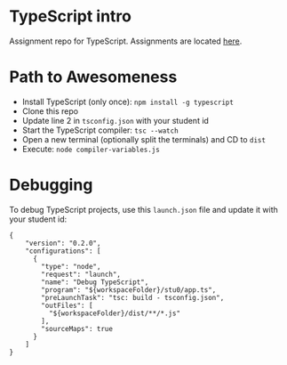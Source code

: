 # TypeScript intro
Assignment repo for TypeScript. Assignments are located [here](./Assignments.md).

# Path to Awesomeness
- Install TypeScript (only once): `npm install -g typescript`
- Clone this repo
- Update line 2 in `tsconfig.json` with your student id
- Start the TypeScript compiler: `tsc --watch`
- Open a new terminal (optionally split the terminals) and CD to `dist`
- Execute: `node compiler-variables.js`

# Debugging
To debug TypeScript projects, use this `launch.json` file and update it with your student id:
```
{
    "version": "0.2.0",
    "configurations": [  
      {
        "type": "node",
        "request": "launch",
        "name": "Debug TypeScript",
        "program": "${workspaceFolder}/stu0/app.ts",
        "preLaunchTask": "tsc: build - tsconfig.json",
        "outFiles": [
          "${workspaceFolder}/dist/**/*.js"
        ],
        "sourceMaps": true
      }
    ]
}
```